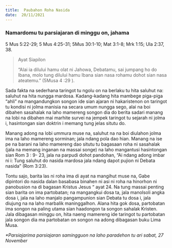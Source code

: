 ```yaml
---
title:  Paubahon Roha Nasida
date:  20/11/2021
---
```


### Namardomu tu parsiajaran di minggu on, jahama
5 Mus 5:22-29; 5 Mus 4:25-31; 5Mus 30:1-10; Mat 3:1-8; Mrk 1:15; Ula 2:37, 38.

> <p>Ayat Siapilon</p>
> “Alai ia dilului hamu olat ni Jahowa, Debatamu, sai jumpang ho do Ibana, molo tung dilului hamu Ibana sian nasa rohamu dohot sian nasa ateatemu.” (5Musa 4 :29 ).

Sada fakta na sederhana taringot tu ngolu on na berlaku tu hita saluhut na: saluhut na hita nungga mardosa. Kadang-kadang hita mambege piga-piga “ahli” na mangandungkon songon ide sian ajaran ni hakaristenon on taringot tu kondisi ni jolma manisia na secara umum nungga sego, alai na boi dibahen sasahalak na laho mamereng songon dia do berita sadari manang na lobi na dibahen mai marhite survei na jempek taringot tu sejarah ni jolma i, hasintongan sian doktrin i memang tung jelas situtu do.

Manang adong na lobi ummura muse na, saluhut na na boi diulahon jolma ima na laho mamereng sorminan; jala ndang pola dao hian. Manang na ise  pe na barani na laho mamereng dao situtu tu bagasaan roha ni sasahalak (jala na memang inganan na massai songe) na laho mangantusi hasintongan sian Rom 3 : 9- 23, jala na parpudi dohot pandohan, “Ai ndang adong imbar ni i: Tung saluhut do nasida mardosa jala ndang dapot pujion ni Debata nasida” (Rom 3:23).

Tontu sajo, barita las ni roha ima di ayat na mangihut muse na, Gabe dipintori do nasida dalan basabasa binahen ni asi ni roha na hinorhon ni panobusion na di bagasan Kristus Jesus “ ayat 24. Na tung massai penting sian barita on ima partobatan; na mangangkui dosa ta, jala manolsoli angka dosa i, jala na laho manjalo pangampunion sian Debata tu dosa i, jala diujung na na laho marbalik maninggalhon. Alana hita gok dosa, partobatan ima songon na paling utama sian haadongon ta songon sahalak Kristen. Jala dibagasan minggu on, hita naeng mamereng ide taringot tu partobatan jala songon dia ma partobatan on songon na adong dibagasan buku Lima Musa.

_*Parsiajarima parsiajaran samingguon na laho paradehon tu ari sabat, 27 November_